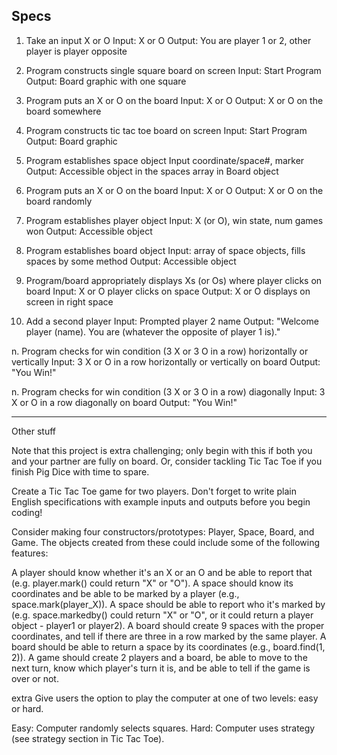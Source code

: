 ## Specs

1. Take an input X or O
Input: X or O
Output: You are player 1 or 2, other player is player opposite

2. Program constructs single square board on screen
Input: Start Program
Output: Board graphic with one square

3. Program puts an X or O on the board
Input: X or O
Output: X or O on the board somewhere

4. Program constructs tic tac toe board on screen
Input: Start Program
Output: Board graphic

5. Program establishes space object
Input coordinate/space#, marker
Output: Accessible object in the spaces array in Board object

6. Program puts an X or O on the board
Input: X or O
Output: X or O on the board randomly

7. Program establishes player object
Input: X (or O), win state, num games won
Output: Accessible object

8. Program establishes board object
Input: array of space objects, fills spaces by some method
Output: Accessible object

9. Program/board appropriately displays Xs (or Os) where player clicks on board
Input: X or O player clicks on space
Output: X or O displays on screen in right space

10. Add a second player
  Input: Prompted player 2 name
  Output: "Welcome player (name). You are (whatever the opposite of player 1 is)."

n. Program checks for win condition (3 X or 3 O in a row) horizontally or vertically
Input: 3 X or O in a row horizontally or vertically on board
Output: "You Win!"

n. Program checks for win condition (3 X or 3 O in a row) diagonally
Input: 3 X or O in a row diagonally on board
Output: "You Win!"


-----
Other stuff

Note that this project is extra challenging; only begin with this if both you and your partner are fully on board. Or, consider tackling Tic Tac Toe if you finish Pig Dice with time to spare.

Create a Tic Tac Toe game for two players. Don't forget to write plain English specifications with example inputs and outputs before you begin coding!

Consider making four constructors/prototypes: Player, Space, Board, and Game. The objects created from these could include some of the following features:

A player should know whether it's an X or an O and be able to report that (e.g. player.mark() could return "X" or "O").
A space should know its coordinates and be able to be marked by a player (e.g., space.mark(player_X)).
A space should be able to report who it's marked by (e.g. space.markedby() could return "X" or "O", or it could return a player object - player1 or player2).
A board should create 9 spaces with the proper coordinates, and tell if there are three in a row marked by the same player. A board should be able to return a space by its coordinates (e.g., board.find(1, 2)).
A game should create 2 players and a board, be able to move to the next turn, know which player's turn it is, and be able to tell if the game is over or not.

extra
Give users the option to play the computer at one of two levels: easy or hard.

Easy: Computer randomly selects squares.
Hard: Computer uses strategy (see strategy section in Tic Tac Toe).
